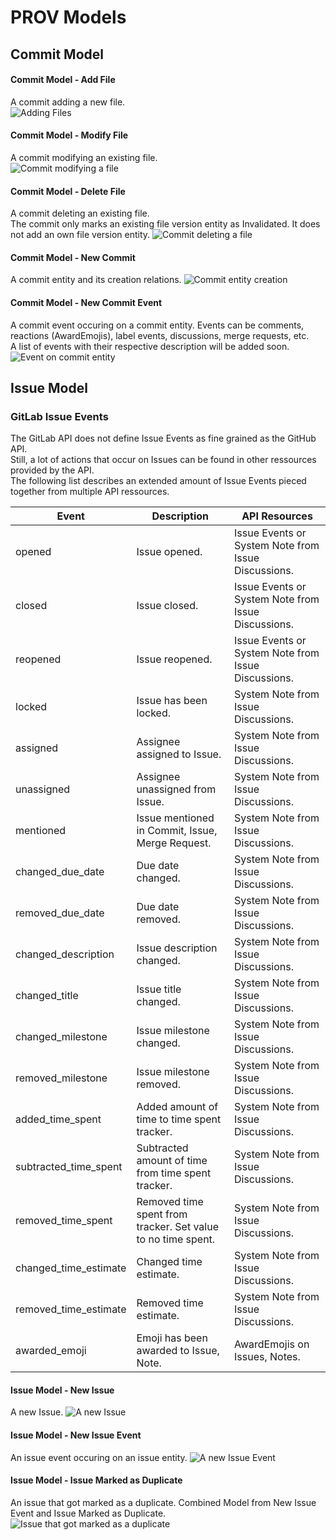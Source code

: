 # PROV Models

## Commit Model
#### Commit Model - Add File
A commit adding a new file.  
![Adding Files](./pngs/commit_model_add_file.png)

#### Commit Model - Modify File
A commit modifying an existing file.  
![Commit modifying a file](./pngs/commit_model_modify_file.png)

#### Commit Model - Delete File
A commit deleting an existing file.  
The commit only marks an existing file version entity as Invalidated.
It does not add an own file version entity.
![Commit deleting a file](./pngs/commit_model_delete_file.png)

#### Commit Model - New Commit
A commit entity and its creation relations.
![Commit entity creation](./pngs/commit_model_new_commit.png)

#### Commit Model - New Commit Event
A commit event occuring on a commit entity.
Events can be comments, reactions (AwardEmojis), label events, discussions, merge requests, etc.  
A list of events with their respective description will be added soon.
![Event on commit entity](./pngs/commit_model_new_commit_event.png)


## Issue Model

### GitLab Issue Events
The GitLab API does not define Issue Events as fine grained as the GitHub API.  
Still, a lot of actions that occur on Issues can be found in other ressources provided by the API.  
The following list describes an extended amount of Issue Events pieced together from multiple API ressources.  

| Event                 | Description                                                  | API Resources                                       |
|-----------------------|--------------------------------------------------------------|-----------------------------------------------------|
| opened                | Issue opened.                                                | Issue Events or System Note from Issue Discussions. |
| closed                | Issue closed.                                                | Issue Events or System Note from Issue Discussions. |
| reopened              | Issue reopened.                                              | Issue Events or System Note from Issue Discussions. |
| locked                | Issue has been locked.                                       | System Note from Issue Discussions.                 |
| assigned              | Assignee assigned to Issue.                                  | System Note from Issue Discussions.                 |
| unassigned            | Assignee unassigned from Issue.                              | System Note from Issue Discussions.                 |
| mentioned             | Issue mentioned in Commit, Issue, Merge Request.             | System Note from Issue Discussions.                 |
| changed_due_date      | Due date changed.                                            | System Note from Issue Discussions.                 |
| removed_due_date      | Due date removed.                                            | System Note from Issue Discussions.                 |
| changed_description   | Issue description changed.                                   | System Note from Issue Discussions.                 |
| changed_title         | Issue title changed.                                         | System Note from Issue Discussions.                 |
| changed_milestone     | Issue milestone changed.                                     | System Note from Issue Discussions.                 |
| removed_milestone     | Issue milestone removed.                                     | System Note from Issue Discussions.                 |
| added_time_spent      | Added amount of time to time spent tracker.                  | System Note from Issue Discussions.                 |
| subtracted_time_spent | Subtracted amount of time from time spent tracker.           | System Note from Issue Discussions.                 |
| removed_time_spent    | Removed time spent from tracker. Set value to no time spent. | System Note from Issue Discussions.                 |
| changed_time_estimate | Changed time estimate.                                       | System Note from Issue Discussions.                 |
| removed_time_estimate | Removed time estimate.                                       | System Note from Issue Discussions.                 |
| awarded_emoji         | Emoji has been awarded to Issue, Note.                       | AwardEmojis on Issues, Notes.                       |


#### Issue Model - New Issue
A new Issue.
![A new Issue](./pngs/issue_model_new_issue.png)

#### Issue Model - New Issue Event
An issue event occuring on an issue entity.
![A new Issue Event](./pngs/issue_model_new_issue_event.png)

#### Issue Model - Issue Marked as Duplicate
An issue that got marked as a duplicate. 
Combined Model from New Issue Event and Issue Marked as Duplicate.
![Issue that got marked as a duplicate](./pngs/issue_model_marked_as_duplicate.png)
